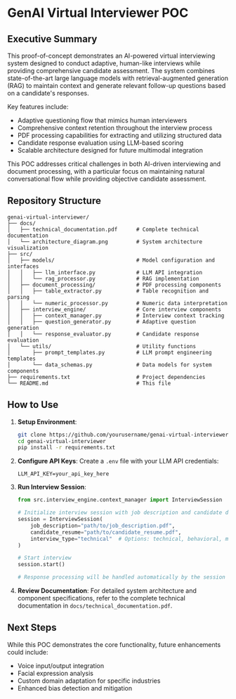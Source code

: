 # GenAI Virtual Interviewer POC

## Executive Summary

This proof-of-concept demonstrates an AI-powered virtual interviewing system designed to conduct adaptive, human-like interviews while providing comprehensive candidate assessment. The system combines state-of-the-art large language models with retrieval-augmented generation (RAG) to maintain context and generate relevant follow-up questions based on a candidate's responses.

Key features include:
- Adaptive questioning flow that mimics human interviewers
- Comprehensive context retention throughout the interview process
- PDF processing capabilities for extracting and utilizing structured data
- Candidate response evaluation using LLM-based scoring
- Scalable architecture designed for future multimodal integration

This POC addresses critical challenges in both AI-driven interviewing and document processing, with a particular focus on maintaining natural conversational flow while providing objective candidate assessment.

## Repository Structure

```
genai-virtual-interviewer/
├── docs/
│   ├── technical_documentation.pdf      # Complete technical documentation
│   └── architecture_diagram.png         # System architecture visualization
├── src/
│   ├── models/                          # Model configuration and interfaces
│   │   ├── llm_interface.py             # LLM API integration
│   │   └── rag_processor.py             # RAG implementation
│   ├── document_processing/             # PDF processing components
│   │   ├── table_extractor.py           # Table recognition and parsing
│   │   └── numeric_processor.py         # Numeric data interpretation
│   ├── interview_engine/                # Core interview components
│   │   ├── context_manager.py           # Interview context tracking
│   │   ├── question_generator.py        # Adaptive question generation
│   │   └── response_evaluator.py        # Candidate response evaluation
│   └── utils/                           # Utility functions
│       ├── prompt_templates.py          # LLM prompt engineering templates
│       └── data_schemas.py              # Data models for system components
├── requirements.txt                     # Project dependencies
└── README.md                            # This file
```

## How to Use

1. **Setup Environment**:
   ```bash
   git clone https://github.com/yourusername/genai-virtual-interviewer.git
   cd genai-virtual-interviewer
   pip install -r requirements.txt
   ```

2. **Configure API Keys**:
   Create a `.env` file with your LLM API credentials:
   ```
   LLM_API_KEY=your_api_key_here
   ```

3. **Run Interview Session**:
   ```python
   from src.interview_engine.context_manager import InterviewSession
   
   # Initialize interview session with job description and candidate data
   session = InterviewSession(
       job_description="path/to/job_description.pdf",
       candidate_resume="path/to/candidate_resume.pdf",
       interview_type="technical"  # Options: technical, behavioral, mixed
   )
   
   # Start interview
   session.start()
   
   # Response processing will be handled automatically by the session
   ```

4. **Review Documentation**:
   For detailed system architecture and component specifications, refer to the complete technical documentation in `docs/technical_documentation.pdf`.

## Next Steps

While this POC demonstrates the core functionality, future enhancements could include:
- Voice input/output integration
- Facial expression analysis
- Custom domain adaptation for specific industries
- Enhanced bias detection and mitigation
 
 
